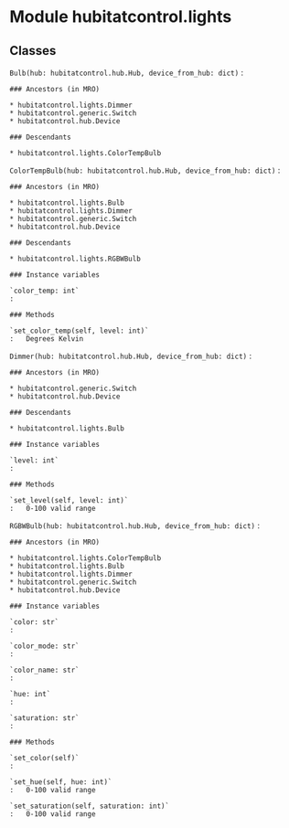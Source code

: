 # Module hubitatcontrol.lights

## Classes

`Bulb(hub: hubitatcontrol.hub.Hub, device_from_hub: dict)`
:

```
### Ancestors (in MRO)

* hubitatcontrol.lights.Dimmer
* hubitatcontrol.generic.Switch
* hubitatcontrol.hub.Device

### Descendants

* hubitatcontrol.lights.ColorTempBulb
```

`ColorTempBulb(hub: hubitatcontrol.hub.Hub, device_from_hub: dict)`
:

```
### Ancestors (in MRO)

* hubitatcontrol.lights.Bulb
* hubitatcontrol.lights.Dimmer
* hubitatcontrol.generic.Switch
* hubitatcontrol.hub.Device

### Descendants

* hubitatcontrol.lights.RGBWBulb

### Instance variables

`color_temp: int`
:

### Methods

`set_color_temp(self, level: int)`
:   Degrees Kelvin
```

`Dimmer(hub: hubitatcontrol.hub.Hub, device_from_hub: dict)`
:

```
### Ancestors (in MRO)

* hubitatcontrol.generic.Switch
* hubitatcontrol.hub.Device

### Descendants

* hubitatcontrol.lights.Bulb

### Instance variables

`level: int`
:

### Methods

`set_level(self, level: int)`
:   0-100 valid range
```

`RGBWBulb(hub: hubitatcontrol.hub.Hub, device_from_hub: dict)`
:

```
### Ancestors (in MRO)

* hubitatcontrol.lights.ColorTempBulb
* hubitatcontrol.lights.Bulb
* hubitatcontrol.lights.Dimmer
* hubitatcontrol.generic.Switch
* hubitatcontrol.hub.Device

### Instance variables

`color: str`
:

`color_mode: str`
:

`color_name: str`
:

`hue: int`
:

`saturation: str`
:

### Methods

`set_color(self)`
:

`set_hue(self, hue: int)`
:   0-100 valid range

`set_saturation(self, saturation: int)`
:   0-100 valid range
```
